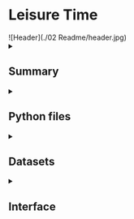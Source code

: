 <h1><b>Leisure Time</b></h1>
![Header](./02 Readme/header.jpg)
<details>
<summary><h2>Summary</h2></summary>

Aren’t you tired of choosing a random movie or book to see or watch? 
The objective of this project is to give you daily recommendations on movies and books, depending on the specific day in question. We have celebrities’ birthdays, international days and anniversaries of certain events, such as famous battles.
This project that originates *Leisure Time – Movie&Book Recommendation System* is based on an NLP model that was specifically searched for the purpose of connecting one description into another one.

</details>

<details>
<summary><h2>Python files</h2></summary>

- *Books.ipynb*
- *Days.ipynb*
- *model.ipynb*
- *Movies_IMDB.ipynb*
- *Movies_TMDP_API.ipynb*
- *appimdb.py*
- *appimdb2.py*
- *apptmdb.py*
- *apptmdb2.py*

</details>

<details>
<summary><h2>Datasets</h2></summary>

- "01 Queries" folder
- *df_birthdays_movies.csv*
- *df_birthdays_books.csv*
- *days.csv*
- *matches'%d%m%Y'_TMDB.csv*
- *matches'%d%m%Y'_IMDB.csv*
- *goodreads.csv*
- *best_books.csv*
- *TMDB_movies_final.csv*
- *imdb_movie_fetch.csv*

</details>

<details>
<summary><h2>Interface</h2></summary>
---- image
</details>
